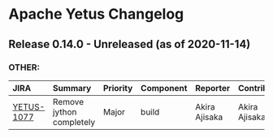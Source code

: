 
<!---
# Licensed to the Apache Software Foundation (ASF) under one
# or more contributor license agreements.  See the NOTICE file
# distributed with this work for additional information
# regarding copyright ownership.  The ASF licenses this file
# to you under the Apache License, Version 2.0 (the
# "License"); you may not use this file except in compliance
# with the License.  You may obtain a copy of the License at
#
#     http://www.apache.org/licenses/LICENSE-2.0
#
# Unless required by applicable law or agreed to in writing, software
# distributed under the License is distributed on an "AS IS" BASIS,
# WITHOUT WARRANTIES OR CONDITIONS OF ANY KIND, either express or implied.
# See the License for the specific language governing permissions and
# limitations under the License.
-->
# Apache Yetus Changelog

## Release 0.14.0 - Unreleased (as of 2020-11-14)



### OTHER:

| JIRA | Summary | Priority | Component | Reporter | Contributor |
|:---- |:---- | :--- |:---- |:---- |:---- |
| [YETUS-1077](https://issues.apache.org/jira/browse/YETUS-1077) | Remove jython completely |  Major | build | Akira Ajisaka | Akira Ajisaka |


